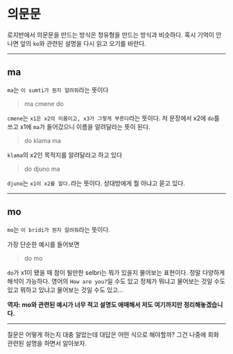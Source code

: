 # 의문문

로지반에서 의문문을 만드는 방식은 청유형을 만드는 방식과 비슷하다. 혹시 기억이 안 나면 앞의 `ko`와 관련된 설명을 다시 읽고 오기를 바란다.

---

## ma

`ma`는 `이 sumti가 뭔지 알려줘`라는 뜻이다

> ma cmene do

`cmene`는 `x1은 x2의 이름이고, x3가 그렇게 부른다`라는 뜻이다. 저 문장에서 x2에 `do`를 쓰고 x1에 `ma`가 들어갔으니 이름을 알려달라는 뜻이 된다.

> do klama ma

`klama`의 x2인 목적지를 알려달라고 하고 있다

> do djuno ma

`djuno`는 `x1이 x2를 알다.`라는 뜻이다. 상대방에게 뭘 아냐고 묻고 있다.

---

## mo

`mo`는 `이 bridi가 뭔지 알려줘`라는 뜻이다.

가장 단순한 예시를 들어보면

> do mo

`do`가 x1이 됐을 때 참이 될만한 selbri는 뭐가 있을지 물어보는 표현이다. 정말 다양하게 해석이 가능하다. 영어의 `How are you?`일 수도 있고 정체가 뭐냐고 물어보는 것일 수도 있고 뭐하고 있냐고 물어보는 것일 수도 있고...

**역자: mo와 관련된 예시가 너무 적고 설명도 애매해서 저도 여기까지만 정리해놓겠습니다.**

---

질문은 어떻게 하는지 대충 알았는데 대답은 어떤 식으로 해야할까? 그건 나중에 회화 관련된 설명을 하면서 알아보자.